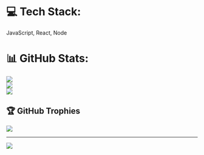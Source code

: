 
# 💻 Tech Stack:
JavaScript, React, Node
# 📊 GitHub Stats:
![](https://github-readme-stats.vercel.app/api?username=bishnulimbu&theme=default&hide_border=false&include_all_commits=true&count_private=true)<br/>
![](https://github-readme-streak-stats.herokuapp.com/?user=bishnulimbu&theme=default&hide_border=false)<br/>
![](https://github-readme-stats.vercel.app/api/top-langs/?username=bishnulimbu&theme=default&hide_border=false&include_all_commits=true&count_private=true&layout=compact)

## 🏆 GitHub Trophies
![](https://github-profile-trophy.vercel.app/?username=bishnulimbu&theme=default&no-frame=false&no-bg=true&margin-w=4)

---
[![](https://visitcount.itsvg.in/api?id=bishnulimbu&icon=0&color=0)](https://visitcount.itsvg.in)

<!-- Proudly created with GPRM ( https://gprm.itsvg.in ) -->

